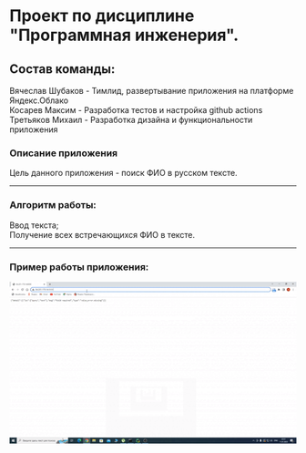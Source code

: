 # Проект по дисциплине "Программная инженерия".
## Состав команды:
Вячеслав Шубаков - Тимлид, развертывание приложения на платформе Яндекс.Облако  
Косарев Максим - Разработка тестов и настройка github actions  
Третьяков Михаил - Разработка дизайна и функциональности приложения  

### Описание приложения
Цель данного приложения - поиск ФИО в русском тексте.  

---
### Алгоритм работы:

Ввод текста;  
Получение всех встречающихся ФИО в тексте.  

---
### Пример работы приложения:
![screen-gif](./WorkExample.gif)
